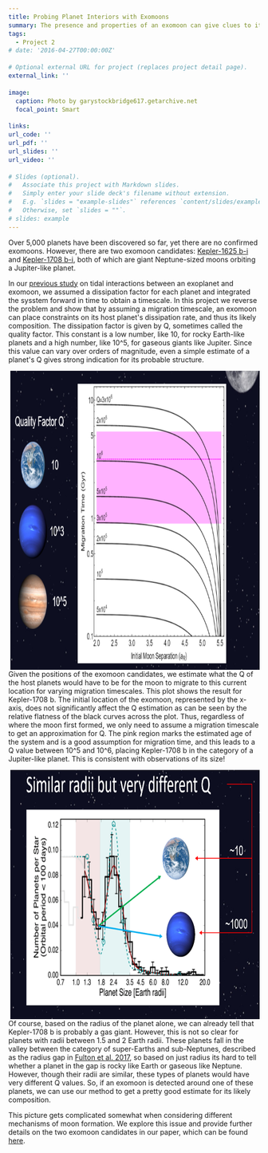 ```yaml
---
title: Probing Planet Interiors with Exomoons 
summary: The presence and properties of an exomoon can give clues to its planet's structure.
tags:
  - Project 2
# date: '2016-04-27T00:00:00Z'

# Optional external URL for project (replaces project detail page).
external_link: ''

image:
  caption: Photo by garystockbridge617.getarchive.net
  focal_point: Smart

links:
url_code: ''
url_pdf: ''
url_slides: ''
url_video: ''

# Slides (optional).
#   Associate this project with Markdown slides.
#   Simply enter your slide deck's filename without extension.
#   E.g. `slides = "example-slides"` references `content/slides/example-slides.md`.
#   Otherwise, set `slides = ""`.
# slides: example
---
```


Over 5,000 planets have been discovered so far, yet there are no confirmed exomoons. However, there are two exomoon candidates: [Kepler-1625 b-i](https://www.science.org/doi/10.1126/sciadv.aav1784) and [Kepler-1708 b-i](https://www.nature.com/articles/s41550-021-01539-1), both of which are giant Neptune-sized moons orbiting a Jupiter-like planet.

In our [previous study](../project1/) on tidal interactions between an exoplanet and exomoon, we assumed a dissipation factor for each planet and integrated the sysstem forward in time to obtain a timescale. In this project we reverse the problem and show that by assuming a migration timescale, an exomoon can place constraints on its host planet's dissipation rate, and thus its likely composition. The dissipation factor is given by Q, sometimes called the quality factor. This constant is a low number, like 10, for rocky Earth-like planets and a high number, like 10^5, for gaseous giants like Jupiter. Since this value can vary over orders of magnitude, even a simple estimate of a planet's Q gives strong indication for its probable structure.

<img style="float: right; padding-left: 10px; padding-bottom: 0px; padding-top: 0px" src="./plot.png" width="500px" height="600px">

Given the positions of the exomoon candidates, we estimate what the Q of the host planets would have to be for the moon to migrate to this current location for varying migration timescales. This plot shows the result for Kepler-1708 b. The initial location of the exomoon, represented by the x-axis, does not significantly affect the Q estimation as can be seen by the relative flatness of the black curves across the plot. Thus, regardless of where the moon first formed, we only need to assume a migration timescale to get an approximation for Q. The pink region marks the estimated age of the system and is a good assumption for migration time, and this leads to a Q value between 10^5 and 10^6, placing Kepler-1708 b in the category of a Jupiter-like planet. This is consistent with observations of its size!

<img style="float: right; padding-left: 10px; padding-bottom: 0px; padding-top: 0px" src="./gap.png" width="500px" height="500px">

Of course, based on the radius of the planet alone, we can already tell that Kepler-1708 b is probably a gas giant. However, this is not so clear for planets with radii between 1.5 and 2 Earth radii. These planets fall in the valley between the category of super-Earths and sub-Neptunes, described as the radius gap in [Fulton et al. 2017](https://iopscience.iop.org/article/10.3847/1538-3881/aa80eb), so based on just radius its hard to tell whether a planet in the gap is rocky like Earth or gaseous like Neptune. However, though their radii are similar, these types of planets would have very different Q values. So, if an exomoon is detected around one of these planets, we can use our method to get a pretty good estimate for its likely composition.

This picture gets complicated somewhat when considering different mechanisms of moon formation. We explore this issue and provide further details on the two exomoon candidates in our paper, which can be found [here](https://iopscience.iop.org/article/10.3847/2041-8213/ac61e8).
